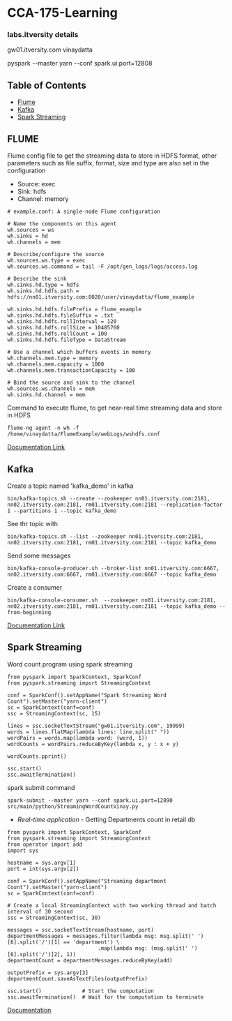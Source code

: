 # CCA-175-Learning

### labs.itversity details
gw01.itversity.com
vinaydatta


pyspark --master yarn --conf spark.ui.port=12808


## Table of Contents
- [Flume](https://github.com/vpinnaka/CCA-175-Learning#flume)
- [Kafka](https://github.com/vpinnaka/CCA-175-Learning#kafka)
- [Spark Streaming](https://github.com/vpinnaka/CCA-175-Learning#spark-streaming)

## FLUME

Flume config file to get the streaming data to store in HDFS format, other parameters such as file suffix, format, size and type are also set in the configuration
- Source: exec
- Sink: hdfs
- Channel: memory
```
# example.conf: A single-node Flume configuration

# Name the components on this agent
wh.sources = ws
wh.sinks = hd
wh.channels = mem

# Describe/configure the source
wh.sources.ws.type = exec
wh.sources.ws.command = tail -F /opt/gen_logs/logs/access.log

# Describe the sink
wh.sinks.hd.type = hdfs
wh.sinks.hd.hdfs.path = hdfs://nn01.itversity.com:8020/user/vinaydatta/flume_example

wh.sinks.hd.hdfs.filePrefix = flume_example
wh.sinks.hd.hdfs.fileSuffix = .txt
wh.sinks.hd.hdfs.rollInterval = 120
wh.sinks.hd.hdfs.rollSize = 10485760
wh.sinks.hd.hdfs.rollCount = 100
wh.sinks.hd.hdfs.fileType = DataStream

# Use a channel which buffers events in memory
wh.channels.mem.type = memory
wh.channels.mem.capacity = 1000
wh.channels.mem.transactionCapacity = 100

# Bind the source and sink to the channel
wh.sources.ws.channels = mem
wh.sinks.hd.channel = mem

```

Command to execute flume, to get near-real time streaming data and store in HDFS
```
flume-ng agent -n wh -f /home/vinaydatta/FlumeExample/webLogs/wshdfs.conf 
```
[Documentation Link](https://archive.cloudera.com/cdh5/cdh/5/flume-ng/FlumeUserGuide.html#hdfs-sink)


## Kafka
Create a topic named 'kafka_demo' in kafka
```
bin/kafka-topics.sh --create --zookeeper nn01.itversity.com:2181, nn02.itversity.com:2181, rm01.itversity.com:2181 --replication-factor 1 --partitions 1 --topic kafka_demo
```
See thr topic with
```
bin/kafka-topics.sh --list --zookeeper nn01.itversity.com:2181, nn02.itversity.com:2181, rm01.itversity.com:2181 --topic kafka_demo
```
Send some messages
```
bin/kafka-console-producer.sh --broker-list nn01.itversity.com:6667, nn02.itversity.com:6667, rm01.itversity.com:6667 --topic kafka_demo
```
Create a consumer
```
bin/kafka-console-consumer.sh  --zookeeper nn01.itversity.com:2181, nn02.itversity.com:2181, rm01.itversity.com:2181 --topic kafka_demo --from-beginning
```
[Documentation Link](https://kafka.apache.org/quickstart)

## Spark Streaming
Word count program using spark streaming
```
from pyspark import SparkContext, SparkConf
from pyspark.streaming import StreamingContext

conf = SparkConf().setAppName("Spark Streaming Word Count").setMaster("yarn-client")
sc = SparkContext(conf=conf)
ssc = StreamingContext(sc, 15)

lines = ssc.socketTextStream("gw01.itversity.com", 19999)
words = lines.flatMap(lambda lines: line.split(" "))
wordPairs = words.map(lambda word: (word, 1))
wordCounts = wordPairs.reduceByKey(lambda x, y : x + y)

wordCounts.pprint()

ssc.start()
ssc.awaitTermination()

```
spark submit command
```
spark-submit --master yarn --conf spark.ui.port=12890 src/main/python/StreamingWordCountVinay.py
```
- *Real-time application* - Getting Departments count in retail db
```
from pyspark import SparkContext, SparkConf
from pyspark.streaming import StreamingContext
from operator import add
import sys

hostname = sys.argv[1]
port = int(sys.argv[2])

conf = SparkConf().setAppName("Streaming department Count").setMaster("yarn-client")
sc = SparkContext(conf=conf)

# Create a local StreamingContext with two working thread and batch interval of 30 second
ssc = StreamingContext(sc, 30)

messages = ssc.socketTextStream(hostname, port)
departmentMessages = messages.filter(lambda msg: msg.split(' ')[6].split('/')[1] == 'department') \
                             .map(lambda msg: (msg.split(' ')[6].split('/')[2], 1)) 
departmentCount = departmentMessages.reduceByKey(add)

outputPrefix = sys.argv[3]
departmentCount.saveAsTextFiles(outputPrefix)

ssc.start()             # Start the computation
ssc.awaitTermination()  # Wait for the computation to terminate
```
[Documentation](http://spark.apache.org/docs/1.6.0/streaming-programming-guide.html#a-quick-example)










